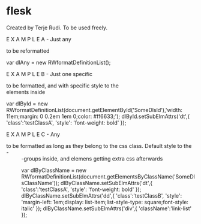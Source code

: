 # flesk

Created by Terje Rudi. To be used freely.


E X A M P L E   A - Just any <dl> to be reformatted

var dlAny = new RWformatDefinitionList();


E X A M P L E   B - Just one specific <dl> to be formatted, and with specific style to the <dt> elements inside

var dlById = new RWformatDefinitionList(document.getElementById('SomeDlsId'),'width: 11em;margin: 0 0.2em 1em 0;color: #ff6633;');
dlById.setSubElmAttrs('dt',{
	'class':'testClassA',
	'style': 'font-weight: bold'
});


E X A M P L E   C - Any <dl> to be formatted as long as they belong to the css class. Default style to the <dt>-</dt><dd>-groups inside, and elemens getting extra css afterwards

var dlByClassName = new RWformatDefinitionList(document.getElementsByClassName('SomeDlsClassName'));
dlByClassName.setSubElmAttrs('dt',{
	'class':'testClassA',
	'style': 'font-weight: bold'
});
dlByClassName.setSubElmAttrs('dd',{
	'class':'testClassB',
	'style': 'margin-left: 1em;display: list-item;list-style-type: square;font-style: italic'
});
dlByClassName.setSubElmAttrs('div',{
	'className':'link-list'
});
